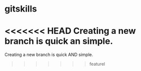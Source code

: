 # gitskills
<<<<<<< HEAD
Creating a new branch is quick an simple.
=======
Creating a new branch is quick AND simple.
>>>>>>> featurel
